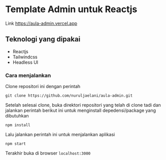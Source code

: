 # Template Admin untuk Reactjs

Link https://aula-admin.vercel.app
## Teknologi yang dipakai
  * Reactjs
  * Tailwindcss
  * Headless UI

### Cara menjalankan
Clone repositori ini dengan perintah
```
git clone https://github.com/nuruljaelani/aula-admin.git
```

Setelah selesai clone, buka direktori repositori yang telah di clone tadi dan jalankan perintah berikut ini untuk menginstall depedensi/package yang dibutuhkan
```
npm install
```

Lalu jalankan perintah ini untuk menjalankan aplikasi
```
npm start
```

Terakhir buka di browser `localhost:3000`
